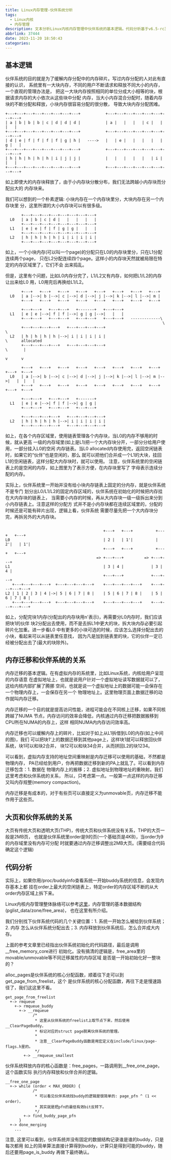 ```yaml
---
title: Linux内存管理-伙伴系统分析
tags:
  - Linux内核
  - 内存管理
description: 文本分析Linux内核内存管理中伙伴系统的基本逻辑。代码分析基于v6.5-rc3。
abbrlink: 37444
date: 2023-11-20 18:50:43
categories:
---
```


基本逻辑
---------

伙伴系统的目的就是为了缓解内存分配中的内存碎片。写过内存分配的人对此有直接的认识，
系统里有一大块内存，不同的用户不断请求和释放不同大小的内存，一个直观的管理办法是，
把这一大块内存按照相同的单位分成大小相等的块，根据请求内存的大小依次从这些块中分配
内存，当大小内存混合分配时，随着内存块的不断分配和释放，小块内存很容易分配的很分散，
导致大块内存分配困难。
```
+---+---+---+---+---+---+---+---+           +---+---+---+---+---+---+---+---+
| a | b | b | b | c | d | d | d |           | a |   |   |   | c |   |   |   |
+---+---+---+---+---+---+---+---+           +---+---+---+---+---+---+---+---+
| d | e | f | f | f | f | g | h |   ---->   |   | e |   |   |   |   | g |   |
+---+---+---+---+---+---+---+---+           +---+---+---+---+---+---+---+---+
| h | h | h | h | h | i | j | j |           |   |   |   |   |   | i |   |   |
+---+---+---+---+---+---+---+---+           +---+---+---+---+---+---+---+---+
```
如上即使大的内存块释放了，由于小内存块分散分布，我们无法跨越小内存块而分配出大的
内存块来。

我们可以想到的一个朴素逻辑: 小块内存在一个内存块里分，大块内存在另一个内存块里
分，这里所谓的大小内存块可以有很多级。
```
       +---+---+---+---+---+---+---+---+
  L0   | a | b | c | d |   |   |   |   |
       +---+---+---+---+---+---+---+---+
  L1   | e | e | f | f | g | g |   |   |
       +---+---+---+---+---+---+---+---+
  L2   | h | h | h | h | i | i | i | i |
       +---+---+---+---+---+---+---+---+
```
如上，一个小块内存(可以叫一个page)的分配只在L0的内存块里分，只在L1分配连续两个page，
只在L2分配连续四个page。这样小的内存块天然就被局限在特定的内存区域里了，它们不会
出来捣乱。

但是，这里有个问题，比如L0内存分完了，L1/L2又有内存，如何把L1/L2的内存让出来给L0
用，L0用完后再换给L1/L2。
```
       +---+   +---+   +---+   +---+   +---+   +---+   +---+   +---+
  L0   | a |-->| b |-->| c |-->| d |-->| j |-->| k |-->| l |-->| m |
       +---+   +---+   +---+   +---+   +---+   +---+   +---+   +---+

       +---+---+   +---+---+   +-------+   +---+---+
  L1   | e | e |-->| f | f |-->| g | g |-->|   |   |
       +---+---+   +---+---+   +---+---+   +---+---+   -------------\
                                                                     \
       +---+---+---+---+   +---+---+---+---+                          \
  L2   | h | h | h | h |-->| i | i | i | i |                           \      allocated
       +---+---+---+---+   +---+---+---+---+                            \       |
                                                                         v      v

       +---+   +---+   +---+   +---+   +---+   +---+   +---+   +---+   +---+  +---+
  L0   | a |-->| b |-->| c |-->| d |-->| j |-->| k |-->| l |-->| m |-->|   |  |   |
       +---+   +---+   +---+   +---+   +---+   +---+   +---+   +---+   +---+  +---+

       +---+---+   +---+---+   +-------+
  L1   | e | e |-->| f | f |-->| g | g |
       +---+---+   +---+---+   +---+---+

       +---+---+---+---+   +---+---+---+---+
  L2   | h | h | h | h |-->| i | i | i | i |
       +---+---+---+---+   +---+---+---+---+
```
如上，在各个内存区域里，使用链表管理各个内存块，当L0的内存不够用的时候，就从更高
一级的内存域里(如上是L1)把一个大内存块分开，一部分分给用户使用，一部分挂入L0的空闲
内存链表。当L0 allocated内存使用完，返回空闲链表时，如果它的“伙伴”也是空闲的，那么
就可以把他们合并成一个L1的大块，挂回L1的空闲链表，这样分配大内存块时，就可以使用。
注意，伙伴系统里的空闲链表上的是空闲的内存，如上图里为了表示方便，在内存块里写了
字母表示连续分配的内存。

实际上，伙伴系统里一开始并没有给小块内存链表上固定的分内存，就是伙伴系统不是专门
划分出L0/L1/L2的固定内存区域的，伙伴系统在初始化的时候把内存挂在大内存块的链表上，
当需要小内存的时候，再从大内存块一级一级拆出来分到小内存链表上。注意这样的分配方
式并不是小内存块都在连续区域里的，分配的时候还是可能有碎片出现，逻辑上看，伙伴系统
需要尽量先把一个大内存块分完，再拆另外的大内存块。
```

                                           +---+   +---+          +---+   +---+    
L0                                         | 2 |   | 1'|          | 2'|   | 1'|    
                                           +---+   +---+          +---+   +---+    
                                        => +---+---+         => +---+---+        
L1                                         | 3 | 4 |            | 3 | 4 |        
                                           +---+---+            +---+---+        
   +---+---+---+---+  +---+---+---+---+    +---+---+---+---+    +---+---+---+---+
L2 | 1 | 2 | 3 | 4 |->| 5 | 6 | 7 | 8 |    | 5 | 6 | 7 | 8 |    | 5 | 6 | 7 | 8 |
   +---+---+---+---+  +---+---+---+---+    +---+---+---+---+    +---+---+---+---+
```
如上，分配完块1内存(分配出的内存块用n'表示)，再需要分L0内存时，我们应该把块1的伙伴
块2分配出去使用，而不是去拆L1中更大的块，拆大块内存必要引起碎片化加重。进一步看L0
中有更多的小块可选的时候，应该怎么选择分配出去的小块，看起来可以从链表里任意找，
因为凡是加到链表里的块，它的伙伴一定已经被分配出去了(最大的块除外)。

内存迁移和伙伴系统的关系
-------------------------

内存迁移的基本逻辑。在有虚拟内存的系统里，比如Linux系统，内核给用户呈现的内存语意
在虚拟地址上，也就是说用户针对一个虚拟地址读写数据就可以了，这给内核内部扩展了腾挪
空间，也就是说一个虚拟地址上的数据可能一会保存在一个物理内存上，一会保存在另一个
物理地址上。这里物理页面上数据迁移的动作就叫内存迁移。

内存迁移的一个目的就是提高访问性能，进程可能会在不同核上迁移，如果不同核跨越了NUMA
节点，内存访问的效率会降低，内核通过内存迁移把数据搬移到CPU所在NUMA的内存上，这样
相同NUMA内内存访问效率高。

内存迁移也可以缓解内存上的碎片，比如对于如上从L1拆借到L0的内存(如上中间的图)，我们
可以把块1‘上的数据迁移到其他page上，这样块1就可以释放回伙伴系统，块1可以和块2合并，
块12可以和块34合并，从而拼回L2的块1234。

可以看到，虚拟内存支持的地址空间重映射是内存迁移可以使用的基础，不然都是物理内存，
PA已经给到用户，你再把数据迁移到新的PA上就乱了。可以看到内存迁移包含：1. 数据在
物理内存上的搬移；2. 虚拟地址到物理地址的重映射。我们这里考虑和伙伴系统的关系，
所以，只考虑第一点。一般第一点这样的内存迁移又叫内存规整(memory compaction)。

内存迁移是有成本的，对于有些页可以直接定义为unmovable页，内存迁移不能作用于这些页。

大页和伙伴系统的关系
---------------------

大页有传统大页和透明大页(THP)，传统大页和伙伴系统没有关系，THP的大页一般是2MB页，
也就是伙伴系统里order是9的页(一个基础页是4KB)，当order为9的内存域里没有内存可分配
时就要通过内存迁移调整出2MB大页。(需要结合代码确定这个逻辑)

代码分析
---------

实际上，如果你用/proc/buddyinfo查看系统一开始buddy系统的信息，会发现内存基本上都
挂在order上最大的空闲链表上，特定order的内存区域不断的从大order内存区域上拆下来。

Linux内核内存管理整体脉络可以参考[这里](https://wangzhou.github.io/PLKA第三章读书笔记/)，内存管理的基本数据结构(pglist_data/zone/free_area)，
也在这里有所介绍。

我们分别找下伙伴系统代码的几个关键位置：1. 系统一开始怎么被给到伙伴系统；2. 内存
怎么从伙伴系统分配出去；3. 内存释放到伙伴系统后，怎么合并成大内存。

上面的参考文章里已经指出伙伴系统初始化的代码路径，最后是调用__free_memory_core进行
初始化。没有搞清的逻辑是，free_area里的movable/unmovable等不同迁移属性的内存区域
是否是一开始初始化好一整块的？

alloc_pages是伙伴系统的核心分配函数，顺着往下走可以到get_page_from_freelist，这个
是伙伴系统的核心分配函数，再往下走是慢速路径了，我们这这里不看。
```
get_page_from_freelist
  +-> rmqueue
    +-> rmqueue_buddy
      +-> __rmqueue
            /*
             * 这里从伙伴系统的freelist上取节点下来，然后使用__ClearPageBuddy，
             * 标记对应的struct page脱离伙伴系统的管理。
             *
             * 注意__ClearPageBuddy函数是用宏定义在include/linux/page-flags.h里的。
             */
        +-> __rmqueue_smallest
```

伙伴系统释放内存的核心函数是：free_pages，一路调用到__free_one_page，这个函数实际
执行内存释放和伙伴合并的逻辑。
```
__free_one_page
  +-> while (order < MAX_ORDER) {
            /*
             * 可以看见伙伴系统找buddy的逻辑是很简单的: page_pfn ^ (1 << order)，
             * 其实就是把pfn的最低有效bit反转下。
             */
        +-> find_buddy_page_pfn
      }
  +-> done_merging
    ...
```
注意, 这里可以看到，伙伴系统并没有固定的数据结构记录谁是谁的buddy，只是每次都用
如上的简单算法直接计算得到buddy，计算只是得到可能的buddy，随后还要用page_is_buddy
再做下最终确认。
